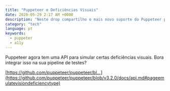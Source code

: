 ```yaml
---
title: "Puppeteer e Deficiências Visuais"
date: 2020-05-29 2:17 AM +0000
description: "Neste drop compartilho o mais novo suporte do Puppeteer para deficiências visuais."
category: "tech"
language: pt
keywords:
  - puppeter
  - a11y
---
```


Puppeteer agora tem uma API para simular certas deficiências visuais. Bora integrar isso na sua pipeline de testes?

[https://github.com/puppeteer/puppeteer/bl...](https://github.com/puppeteer/puppeteer/blob/v3.2.0/docs/api.md#pageemulatevisiondeficiencytype)
